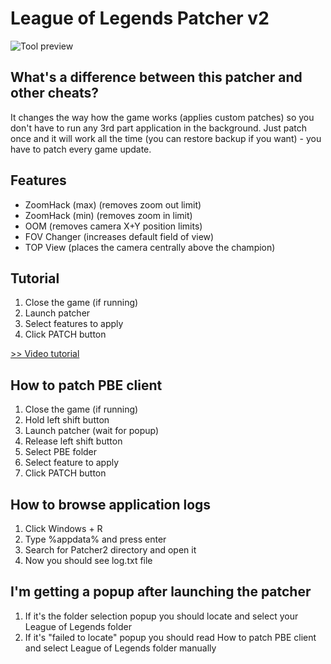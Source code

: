 # League of Legends Patcher v2

![Tool preview](https://i.imgur.com/kg5GhnF.png)

## What's a difference between this patcher and other cheats?

It changes the way how the game works (applies custom patches) so you don't have to run any 3rd part application in the background.
Just patch once and it will work all the time (you can restore backup if you want) - you have to patch every game update.

## Features

* ZoomHack (max) (removes zoom out limit)
* ZoomHack (min) (removes zoom in limit)
* OOM (removes camera X+Y position limits)
* FOV Changer (increases default field of view)
* TOP View (places the camera centrally above the champion)

## Tutorial

1. Close the game (if running)
2. Launch patcher
3. Select features to apply
4. Click PATCH button

[>> Video tutorial](https://www.youtube.com/watch?v=zxA0unajGcg)

## How to patch PBE client

1. Close the game (if running)
2. Hold left shift button
3. Launch patcher (wait for popup)
4. Release left shift button
5. Select PBE folder
6. Select feature to apply
7. Click PATCH button

## How to browse application logs

1. Click Windows + R
2. Type %appdata% and press enter
3. Search for Patcher2 directory and open it
4. Now you should see log.txt file

## I'm getting a popup after launching the patcher

1. If it's the folder selection popup you should locate and select your League of Legends folder
2. If it's "failed to locate" popup you should read How to patch PBE client and select League of Legends folder manually
